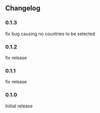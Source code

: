 ## Changelog

### 0.1.3

fix bug causing no countries to be selected

### 0.1.2

fix release

### 0.1.1

fix release

### 0.1.0 

Initial release
